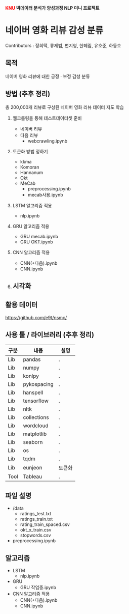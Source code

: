 <b><span style="color:red">KNU</span> 빅데이터 분석가 양성과정 NLP 미니 프로젝트</b>
# <b>네이버 영화 리뷰 감성 분류</b>

Contributors : 정희택, 류제범, 변지영, 한혜림, 유호준, 하동호

## <b>목적</b>
  네이버 영화 리뷰에 대한 긍정 · 부정 감성 분류

## <b>방법</b> (추후 정리)
  총 200,000개 리뷰로 구성된 네이버 영화 리뷰 데이터 지도 학습
  
  1. 웹크롤링을 통해 테스트데이터셋 준비
     - 네이버 리뷰
     - 다음 리뷰
        - webcrawling.ipynb 

  2. 토큰화 방법 정하기
     - kkma
     - Komoran
     - Hannanum
     - Okt
     - MeCab
       - preprocessing.ipynb 
       - mecab사용.ipynb

  3. LSTM 알고리즘 적용
     - nlp.ipynb
     
  4. GRU 알고리즘 적용
     - GRU mecab.ipynb 
     - GRU OKT.ipynb
     
  5. CNN 알고리즘 적용
     - CNN(+다음).ipynb
     - CNN.ipynb

  6. 시각화
     - 

## <b>활용 데이터</b>
  https://github.com/e9t/nsmc/

## <b>사용 툴 / 라이브러리</b> (추후 정리)
|구분|내용|설명|
|---|---|---|
|Lib|pandas|.|
|Lib|numpy|.|
|Lib|konlpy|.|
|Lib|pykospacing|.|
|Lib|hanspell|.|
|Lib|tensorflow|.|
|Lib|nltk|.|
|Lib|collections|.|
|Lib|wordcloud|.|
|Lib|matplotlib|.|
|Lib|seaborn|.|
|Lib|os|.|
|Lib|tqdm|.|
|Lib|eunjeon|토큰화|
|Tool|Tableau|.|

## <b>파일 설명</b>
+ /data
  - ratings_test.txt
  - ratings_train.txt
  - rating_train_spaced.csv
  - okt_x_train.csv
  - stopwords.csv
+ preprocessing.ipynb
 
## <b>알고리즘</b>
+ LSTM
  - nlp.ipynb
+ GRU
  - GRU 작업중.ipynb
+ CNN 알고리즘 적용
  - CNN(+다음).ipynb
  - CNN.ipynb 
  
<b></b>
<b><span style="color:red"></span>
